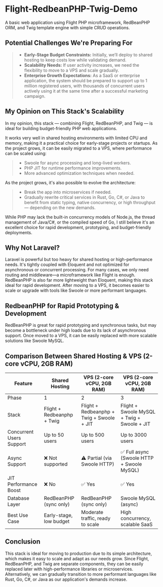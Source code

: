 # Flight-RedbeanPHP-Twig-Demo
A basic web application using Flight PHP microframework, RedBeanPHP ORM, and Twig template engine with simple CRUD operations.

## Potential Challenges We're Preparing For
> - **Early-Stage Budget Constraints:** Initially, we’ll deploy to shared hosting to keep costs low while validating demand.
> - **Scalability Needs:** If user activity increases, we need the flexibility to move to a VPS and scale gradually.
> - **Enterprise Growth Expectations:** As a SaaS or enterprise application, the system should be prepared to support up to 1 million registered users, with thousands of concurrent users actively using it at the same time after a successful marketing campaign.

## My Opinion on This Stack's Scalability
In my opinion, this stack — combining Flight, RedBeanPHP, and Twig — is ideal for building budget-friendly PHP web applications.

It works very well in shared hosting environments with limited CPU and memory, making it a practical choice for early-stage projects or startups. As the project grows, it can be easily migrated to a VPS, where performance can be scaled using:
> - Swoole for async processing and long-lived workers.
> - PHP JIT for runtime performance improvements.
> - More advanced optimization techniques when needed.

As the project grows, it's also possible to evolve the architecture:
> - Break the app into microservices if needed.
> - Gradually rewrite critical services in Rust, Go, C#, or Java to benefit from static typing, native concurrency, or high throughput — depending on the new demands.

While PHP may lack the built-in concurrency models of Node.js, the thread management of Java/C#, or the compiled speed of Go, I still believe it's an excellent choice for rapid development, prototyping, and budget-friendly deployments.

## Why Not Laravel?
Laravel is powerful but too heavy for shared hosting or high-performance needs. It's tightly coupled with Eloquent and not optimized for asynchronous or concurrent processing. For many cases, we only need routing and middleware—a microframework like Flight is enough. RedBeanPHP is also far more lightweight than Eloquent, making this stack ideal for rapid development. After moving to a VPS, it becomes easier to scale or upgrade with tools like Swoole or more performant languages.

## RedbeanPHP for Rapid Prototyping & Development
RedBeanPHP is great for rapid prototyping and synchronous tasks, but may become a bottleneck under high loads due to its lack of asynchronous support. Once moved to a VPS, it can be easily replaced with more scalable solutions like Swoole MySQL.

## Comparison Between Shared Hosting & VPS (2-core vCPU, 2GB RAM)
| Feature                  | Shared Hosting          | VPS (2-core vCPU, 2GB RAM)       | VPS (2-core vCPU, 2GB RAM)      |
| ------------------------ | ----------------------- | -------------------------------- | ------------------------------- |
| Phase                    | 1                       | 2                                | 3                               |
| Stack                    | Flight + Redbeanphp + Twig | Flight + Redbeanphp + Twig + Swoole + JIT | Flight + Swoole MySQL + Twig + Swoole + JIT |
| Concurrent Users Support | Up to 50 users          | Up to 500 users                  | Up to 3000 users                |
| Async Support            | ❌ Not supported         | ⚠️ Partial (via Swoole HTTP)     | ✅ Full async (Swoole HTTP + Swoole MySQL)   |
| JIT Performance Boost    | ❌ No                    | ✅ Yes                            | ✅ Yes                           |
| Database Layer           | RedBeanPHP (sync only)  | RedBeanPHP (sync only)           | Swoole MySQL (async)            |
| Best Use Case            | Early-stage, low budget | Moderate traffic, ready to scale | High concurrency, scalable SaaS |

## Conclusion
This stack is ideal for moving to production due to its simple architecture, which makes it easy to scale and adapt as our needs grow. Since Flight, RedBeanPHP, and Twig are separate components, they can be easily replaced later with high-performance libraries or microservices. Alternatively, we can gradually transition to more performant languages like Rust, Go, C#, or Java as our application's demands increase.
